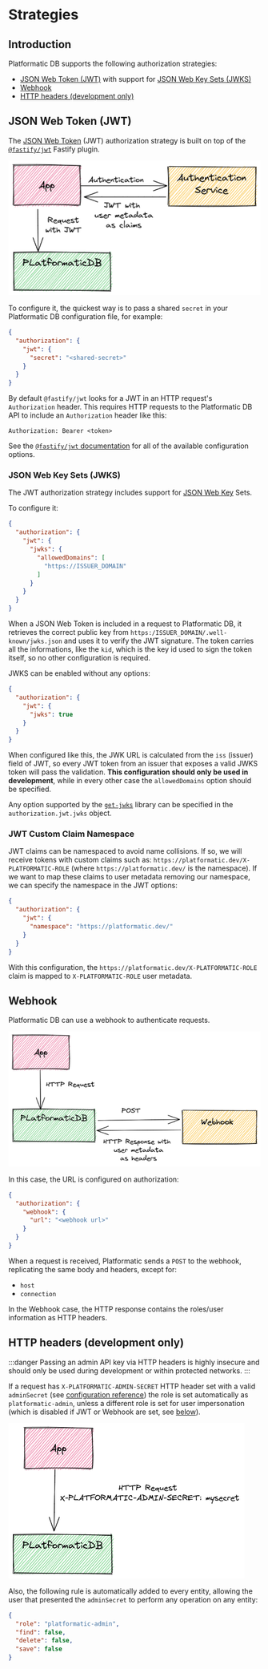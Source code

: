 # Strategies

<!-- TODO: Update diagrams with the updated versions I created for my API adventure talk -->

## Introduction

Platformatic DB supports the following authorization strategies:

- [JSON Web Token (JWT)](#json-web-token-jwt) with support for [JSON Web Key Sets (JWKS)](#json-web-key-sets-jwks)
- [Webhook](#webhook)
- [HTTP headers (development only)](#http-headers-development-only)

<!-- TODO: Clarify/expand this section and put it somewhere else

## JWT and Webhook

It's possible to configure the server to first try to validate a JWT token and if that is not found,
forward the request to the webhook.

-->

## JSON Web Token (JWT)

The [JSON Web Token](https://jwt.io/) (JWT) authorization strategy is built on top
of the [`@fastify/jwt`](https://github.com/fastify/fastify-jwt) Fastify plugin.

![Platformatic DB JWT integration](./images/jwt.png)

To configure it, the quickest way is to pass a shared `secret` in your
Platformatic DB configuration file, for example:

```json title="platformatic.db.json"
{
  "authorization": {
    "jwt": {
      "secret": "<shared-secret>"
    }
  }
}
```

By default `@fastify/jwt` looks for a JWT in an HTTP request's `Authorization`
header. This requires HTTP requests to the Platformatic DB API to include an
`Authorization` header like this:

```
Authorization: Bearer <token>
```

See the [`@fastify/jwt` documentation](https://github.com/fastify/fastify-jwt#options)
for all of the available configuration options.

### JSON Web Key Sets (JWKS)

The JWT authorization strategy includes support for [JSON Web Key](https://www.rfc-editor.org/rfc/rfc7517) Sets.

To configure it:

```json title="platformatic.db.json"
{
  "authorization": {
    "jwt": {
      "jwks": {
        "allowedDomains": [
          "https://ISSUER_DOMAIN"
        ]
      }
    }
  }
}
```

When a JSON Web Token is included in a request to Platformatic DB, it retrieves the
correct public key from `https:/ISSUER_DOMAIN/.well-known/jwks.json` and uses it to
verify the JWT signature. The token carries all the informations, like the `kid`,
which is the key id used to sign the token itself, so no other configuration is required.

JWKS can be enabled without any options:

```json title="platformatic.db.json"
{
  "authorization": {
    "jwt": {
      "jwks": true
    }
  }
}
```

When configured like this, the JWK URL is calculated from the `iss` (issuer) field of JWT, so
every JWT token from an issuer that exposes a valid JWKS token will pass the validation.
**This configuration should only be used in development**, while
in every other case the `allowedDomains` option should be specified.

Any option supported by the [`get-jwks`](https://github.com/nearform/get-jwks#options)
library can be specified in the `authorization.jwt.jwks` object.

### JWT Custom Claim Namespace

JWT claims can be namespaced to avoid name collisions. If so, we will receive tokens
with custom claims such as: `https://platformatic.dev/X-PLATFORMATIC-ROLE`
(where `https://platformatic.dev/` is the namespace).
If we want to map these claims to user metadata removing our namespace, we can
specify the namespace in the JWT options:

```json title="platformatic.db.json"
{
  "authorization": {
    "jwt": {
      "namespace": "https://platformatic.dev/"
    }
  }
}
```

With this configuration, the `https://platformatic.dev/X-PLATFORMATIC-ROLE` claim
is mapped to `X-PLATFORMATIC-ROLE` user metadata.

## Webhook

<!-- TODO: authenticate OR authorize? -->

Platformatic DB can use a webhook to authenticate requests.

![Platformatic DB Webhook integration](./images/webhook.png)

In this case, the URL is configured on authorization:

```json title="platformatic.db.json"
{
  "authorization": {
    "webhook": {
      "url": "<webhook url>"
    }
  }
}
```

When a request is received, Platformatic sends a `POST` to the webhook, replicating
the same body and headers, except for:

- `host`
- `connection`

<!--
TODO: Is this correct? Code looks like it's getting data from the response body:
https://github.com/platformatic/platformatic/blob/main/packages/db-authorization/lib/webhook.js#L45-L46
-->

In the Webhook case, the HTTP response contains the roles/user information as HTTP headers.

## HTTP headers (development only)

:::danger
Passing an admin API key via HTTP headers is highly insecure and should only be used
during development or within protected networks.
:::

If a request has `X-PLATFORMATIC-ADMIN-SECRET` HTTP header set with a valid `adminSecret`
(see [configuration reference](/reference/db/configuration.md#authorization)) the
role is set automatically as `platformatic-admin`, unless a different role is set for
user impersonation (which is disabled if JWT or Webhook are set, see [below](#user-impersonation)).

![Platformatic DB HTTP Headers](./images/http.png)

<!-- TODO: Unclear what the following paragraph means -->

Also, the following rule is automatically added to every entity, allowing the user
that presented the `adminSecret` to perform any operation on any entity:

```json
{
  "role": "platformatic-admin",
  "find": false,
  "delete": false,
  "save": false
}
```
